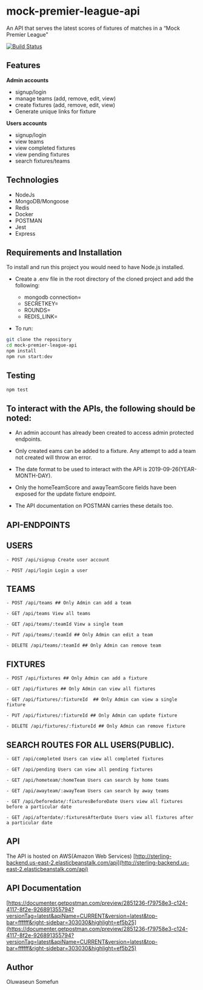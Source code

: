 # mock-premier-league-api
An API that serves the latest scores of fixtures of matches in a “Mock Premier League”

[![Build Status](https://travis-ci.org/danoseun/mock-premier-league-api.svg?branch=master)](https://travis-ci.org/danoseun/mock-premier-league-api)

## Features

**Admin accounts**
- signup/login
- manage teams (add, remove, edit, view)
- create fixtures (add, remove, edit, view)
- Generate unique links for fixture

**Users accounts**

- signup/login
- view teams
- view completed fixtures
- view pending fixtures
- search fixtures/teams

## Technologies

- NodeJs
- MongoDB/Mongoose
- Redis
- Docker
- POSTMAN
- Jest
- Express

## Requirements and Installation

To install and run this project you would need to have Node.js installed.

- Create a .env file in the root directory of the cloned project and add the following:
  - mongodb connection=
  - SECRETKEY=
  - ROUNDS=<Number of rounds to hash password>
  - REDIS_LINK=

- To run:

```sh
git clone the repository
cd mock-premier-league-api
npm install
npm run start:dev
```

## Testing

```sh
npm test
```


## To interact with the APIs, the following should be noted:

  - An admin account has already been created to access admin protected endpoints.
  
  - Only created eams can be added to a fixture. Any attempt to add a team not created will throw an error.
  
  - The date format to be used to interact with the API is 2019-09-26(YEAR-MONTH-DAY).
  
  - Only the homeTeamScore and awayTeamScore fields have been exposed for the update fixture endpoint.
  
  - The API documentation on POSTMAN carries these details too.
  
## API-ENDPOINTS

   ## USERS
   
`- POST /api/signup Create user account`

`- POST /api/login Login a user`

   ## TEAMS

`- POST /api/teams ## Only Admin can add a team`

`- GET /api/teams View all teams`

`- GET /api/teams/:teamId View a single team`

`- PUT /api/teams/:teamId ## Only Admin can edit a team`

`- DELETE /api/teams/:teamId ## Only Admin can remove team`

   ## FIXTURES

`- POST /api/fixtures ## Only Admin can add a fixture`

`- GET /api/fixtures ## Only Admin can view all fixtures`

`- GET /api/fixtures/:fixtureId  ## Only Admin can view a single fixture`

`- PUT /api/fixtures/:fixtureId ## Only Admin can update fixture`

`- DELETE /api/fixtures/:fixtureId ## Only Admin can remove fixture`

   ## SEARCH ROUTES FOR ALL USERS(PUBLIC).
   
   `- GET /api/completed Users can view all completed fixtures`
   
   `- GET /api/pending Users can view all pending fixtures`
    
   `- GET /api/hometeam/:homeTeam Users can search by home teams`
   
   `- GET /api/awayteam/:awayTeam Users can search by away teams`
   
   `- GET /api/beforedate/:fixturesBeforeDate Users view all fixtures before a particular date`
   
   `- GET /api/afterdate/:fixturesAfterDate Users view all fixtures after a particular date`
   

## API

The API is hosted on AWS(Amazon Web Services)
[http://sterling-backend.us-east-2.elasticbeanstalk.com/api](http://sterling-backend.us-east-2.elasticbeanstalk.com/api)

## API Documentation

[https://documenter.getpostman.com/preview/2851236-f79758e3-c124-4117-8f2e-926891355794?versionTag=latest&apiName=CURRENT&version=latest&top-bar=ffffff&right-sidebar=303030&highlight=ef5b25](https://documenter.getpostman.com/preview/2851236-f79758e3-c124-4117-8f2e-926891355794?versionTag=latest&apiName=CURRENT&version=latest&top-bar=ffffff&right-sidebar=303030&highlight=ef5b25)

## Author

Oluwaseun Somefun
